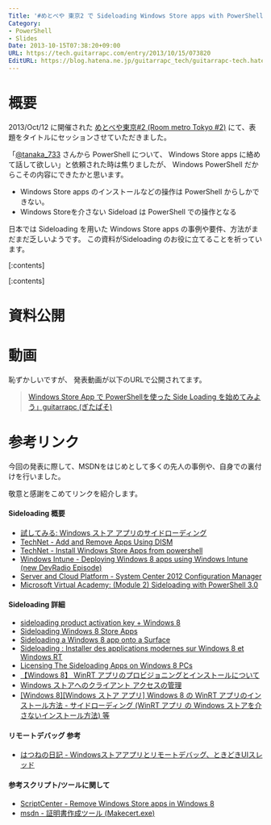 ```yaml
---
Title: '#めとべや 東京2 で Sideloading Windows Store apps with PowerShell について発表してきました 資料公開'
Category:
- PowerShell
- Slides
Date: 2013-10-15T07:38:20+09:00
URL: https://tech.guitarrapc.com/entry/2013/10/15/073820
EditURL: https://blog.hatena.ne.jp/guitarrapc_tech/guitarrapc-tech.hatenablog.com/atom/entry/11696248318758765550
---
```


# 概要

2013/Oct/12 に開催された [めとべや東京#2 (Room metro Tokyo #2)](http://partake.in/events/83c6eb4f-5bbe-4d0b-8015-7577989b6c7e) にて、表題をタイトルにセッションさせていただきました。

「[@tanaka_733](https://twitter.com/tanaka_733) さんから PowerShell について、 Windows Store apps に絡めて話して欲しい」と依頼された時は焦りましたが、 Windows PowerShell だからこその内容にできたかと思います。

- Windows Store apps のインストールなどの操作は PowerShell からしかできない。
- Windows Storeを介さない Sideload は PowerShell での操作となる

日本では Sideloading を用いた Windows Store apps の事例や要件、方法がまだまだ乏しいようです。 この資料がSideloading のお役に立てることを祈っています。


[:contents]

[:contents]

# 資料公開

<script async class="speakerdeck-embed" data-id="598de170174c01313ee75a502694336d" data-ratio="1.33333333333333" src="//speakerdeck.com/assets/embed.js"></script>

# 動画

恥ずかしいですが、 発表動画が以下のURLで公開されてます。

> [Windows Store App で PowerShellを使った Side Loading を始めてみよう」guitarrapc (ぎたぱそ)](http://www.ustream.tv/recorded/39764531)

# 参考リンク

今回の発表に際して、MSDNをはじめとして多くの先人の事例や、自身での裏付けを行いました。

敬意と感謝をこめてリンクを紹介します。

#### Sideloading 概要

- [試してみる: Windows ストア アプリのサイドローディング](http://technet.microsoft.com/ja-jp/windows/jj874388.aspx)
- [TechNet - Add and Remove Apps Using DISM](http://technet.microsoft.com/en-us/library/hh852635.aspx)
- [TechNet - Install Windows Store Apps from powershell](http://social.technet.microsoft.com/Forums/windows/en-US/e5c5a26c-e8ba-439d-a0c0-074b475e0f1b/install-windows-store-apps-from-powershell)
- [Windows Intune - Deploying Windows 8 apps using Windows Intune (new DevRadio Episode)](http://blogs.technet.com/b/windowsintune/archive/2012/10/31/deploying-windows-8-apps-using-windows-intune.aspx)
- [Server and Cloud Platform - System Center 2012 Configuration Manager](https://www.microsoft.com/ja-jp/server-cloud/system-center/configuration-manager-2012.aspx)
- [Microsoft Virtual Academy: (Module 2) Sideloading with PowerShell 3.0](http://channel9.msdn.com/posts/Microsoft-Virtual-Academy-Module-2-Sideloading-with-PowerShell-30)

#### Sideloading 詳細

- [sideloading product activation key + Windows 8](http://social.technet.microsoft.com/Forums/windows/ja-JP/191d7dea-3c48-4642-9351-22b139ec6c58/sideloading-product-activation-key-windows-8?forum=w8itprogeneral)
- [Sideloading Windows 8 Store Apps](http://blogs.windows.com/windows/b/springboard/archive/2013/02/21/sideloading-windows-8-store-apps.aspx)
- [Sideloading a Windows 8 app onto a Surface](http://ryanjoy.com/2013/01/sideloading-a-windows-8-app-onto-a-surface/)
- [Sideloading : Installer des applications modernes sur Windows 8 et Windows RT](http://blogs.technet.com/b/pascals/archive/2013/06/11/sideloading-installer-des-applications-modernes-sur-windows-8-et-windows-rt.aspx)
- [Licensing The Sideloading Apps on Windows 8 PCs](http://www.aidanfinn.com/?p=13434)
- [【Windows 8】 WinRT アプリのプロビジョニングとインストールについて](http://blogs.technet.com/b/junichia/archive/2013/02/18/3553222.aspx)
- [Windows ストアへのクライアント アクセスの管理](http://technet.microsoft.com/ja-jp/library/hh832040.aspx)
- [[Windows 8][Windows ストア アプリ] Windows 8 の WinRT アプリのインストール方法 - サイドローディング (WinRT アプリ の Windows ストアを介さないインストール方法) 等](http://blog.shos.info/archives/2012/11/windows_8_winrt_winrt_windows.html)

#### リモートデバッグ 参考

- [はつねの日記 - Windowsストアアプリとリモートデバッグ、ときどきUIスレッド](http://hatsune.hatenablog.jp/entry/2013/04/07/171141)

#### 参考スクリプト/ツールに関して

- [ScriptCenter - Remove Windows Store apps in Windows 8](http://gallery.technet.microsoft.com/scriptcenter/Remove-Windows-Store-Apps-a00ef4a4)
- [msdn - 証明書作成ツール (Makecert.exe)](http://msdn.microsoft.com/ja-jp/library/bfsktky3(v=vs.80).aspx)
